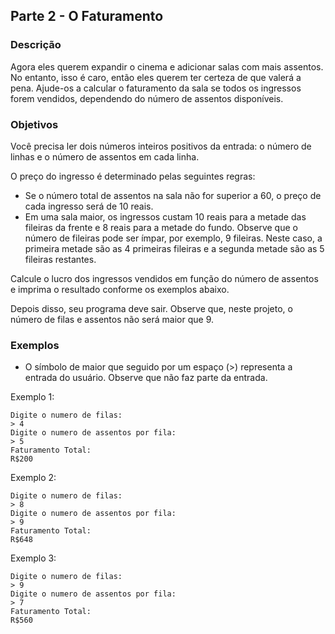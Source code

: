 ## Parte 2 - O Faturamento

### Descrição

Agora eles querem expandir o cinema e adicionar salas com mais assentos. No entanto, isso é caro, então eles querem ter certeza de que valerá a pena. Ajude-os a calcular o faturamento da sala se  todos os ingressos forem vendidos, dependendo do número de assentos disponíveis.

### Objetivos

Você precisa ler dois números inteiros positivos da entrada: o número de linhas e o número de assentos em cada linha. 

O preço do ingresso é determinado pelas seguintes regras:

- Se o número total de assentos na sala não for superior a 60, o preço de cada ingresso será de 10 reais.
- Em uma sala maior, os ingressos custam 10 reais para a metade das fileiras da frente e 8 reais para a metade do fundo. Observe que o número de fileiras pode ser ímpar, por exemplo, 9 fileiras. Neste caso, a primeira metade são as 4 primeiras fileiras e a segunda metade são as 5 fileiras restantes.

Calcule o lucro dos ingressos vendidos em função do número de assentos e imprima o resultado conforme os exemplos abaixo. 

Depois disso, seu programa deve sair. Observe que, neste projeto, o número de filas e assentos não será maior que 9.

### Exemplos

- O símbolo de maior que seguido por um espaço (>) representa a entrada do usuário. Observe que não faz parte da entrada.

Exemplo 1:

```
Digite o numero de filas:
> 4
Digite o numero de assentos por fila:
> 5
Faturamento Total:
R$200
```

Exemplo 2:

```
Digite o numero de filas:
> 8
Digite o numero de assentos por fila:
> 9
Faturamento Total:
R$648
```

Exemplo 3:

```
Digite o numero de filas:
> 9
Digite o numero de assentos por fila:
> 7
Faturamento Total:
R$560
```
